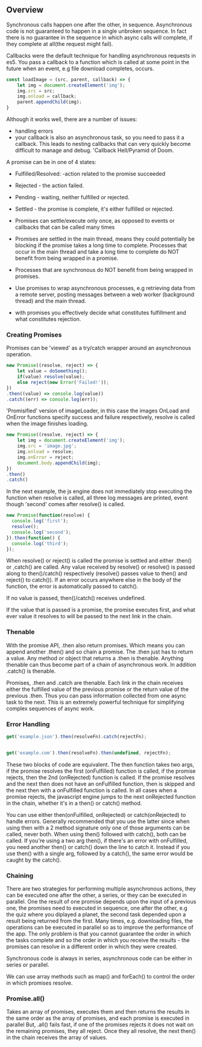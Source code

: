 ## Overview
Synchronous calls happen one after the other, in sequence. Asynchronous code is not guaranteed to happen in a single unbroken sequence. In fact there is no guarantee in the sequence in which async calls will complete, if they complete at all(the request might fail).

Callbacks were the default technique for handling asynchronous requests in es5. You pass a callback to a function which is called  at some point in the future when an event, e.g file download completes, occurs.

```javascript
const loadImage = (src, parent, callback) => {
    let img = document.createElement('img');
    img.src = src;
    img.onload = callback;
    parent.appendChild(img);
}
```


Although it works well, there are a number of issues:
 * handling errors
 * your callback is also an asynchronous task, so you need to pass it a callback. This leads to nesting callbacks that can very quickly become difficult to manage and debug. 'Callback Hell/Pyramid of Doom.
 
A promise can be in one of 4 states:
 * Fulfilled/Resolved: -action related to the promise succeeded
 * Rejected - the action failed.
 * Pending - waiting, neither fulfilled or rejected.
 * Settled - the promise is complete, it's either fulfilled or rejected.
 
 * Promises can settle/execute only once, as opposed to events or callbacks that can be called many times
 * Promises are settled in the main thread, means they could potentially be blocking if the promise takes a long time to complete. Processes that occur in the main thread and take a long time to complete do NOT benefit from being wrapped in a promise.
 * Processes that are synchronous do NOT benefit from being wrapped in promises.
 * Use promises to wrap asynchronous processes, e.g retrieving data from a remote server, posting messages between a web worker (background thread) and the main thread.
 * with promises you effectively decide what constitutes fulfillment and what constitutes rejection.
 
### Creating Promises
Promises can be 'viewed' as a try/catch wrapper around an asynchronous operation.

```javascript
new Promise((resolve, reject) => {
    let value = doSomething();
    if(value) resolve(value);
    else reject(new Error('Failed!'));
})
.then((value) => console.log(value))
.catch((err) => console.log(err));
```

'Promisified' version of imageLoader, in this case the images OnLoad and OnError functions specify success and failure respectively, resolve is called when the image finishes loading.

```javascript
new Promise((resolve, reject) => {
    let img = document.createElement('img');
    img.src = 'image.jpg';
    img.onload = resolve;
    img.onError = reject;
    document.body.appendChild(img);
})
.then()
.catch()
```

In the next example, the js engine does not immediately stop executing the function when resolve is called, all three log messages are printed, event though 'second' comes after resolve() is called.

```javascript
new Promise(function(resolve) {
  console.log('first');
  resolve();
  console.log('second');
}).then(function() {
  console.log('third');
});
```

When resolve() or reject() is called the promise is settled and either .then() or ,catch() are called. Any value received by resolve() or resolve() is passed along to then()/catch() respectively (resolve() passes value to then() and reject() to catch()). If an error occurs anywhere else in the body of the function, the error is automatically passed to catch().
 
If no value is passed, then()/catch() receives undefined. 

If the value that is passed is a promise, the promise executes first, and what ever value it resolves to will be passed to the next link in the chain.


### Thenable
With the promise API, .then also return promises. Which means you can append another .then() and so chain a promise. The .then just has to return a value. Any method or object that returns a .then is thenable. Anything thenable can thus become part of a chain of asynchronous work. In addition .catch() is thenable.

Promises, .then and .catch are thenable. Each link in the chain receives either the fulfilled value of the previous promise or the return value of the previous .then. Thus you can pass information collected from one async task to the next. This is an extremely powerful technique for simplifying complex sequences of async work.


### Error Handling

```javascript
get('example.json').then(resolveFn).catch(rejectFn);


get('example.com').then(resolveFn).then(undefined, rejectFn);
```


These two blocks of code are equivalent. The then function takes two args, if the promise resolves the first (onFulfilled) function is called, if the promise rejects, then the 2nd (onRejected) function is called. If the promise resolves and the next then does not have an onFulfilled function, then is skipped and the next then with a onFulfilled function is called. In all cases when a promise rejects, the javascript engine jumps to the next onRejected function in the chain, whether it's in a then() or catch() method.
 
You can use either then(onFulfilled, onRejected) or catch(onRejected) to handle errors. Generally recommended that you use the latter since when using then with a 2 method signature only one of those arguments can be called, never both. When using then() followed with catch(), both can be called. If you're using a two arg then(), if there's an error with onFulfilled, you need another then() or catch() down the line to catch it. Instead if you use then() with a single arg, followed by a catch(), the same error would be caught by the catch().


### Chaining
There are two strategies for performing multiple asynchronous actions, they can be executed one after the other, a series, or they can be executed in parallel. One the result of one promise depends upon the input of a previous one, the promises need to executed in sequence, one after the other, e.g the quiz where you diplayed a planet, the second task depended upon a result being returned from the first.  Many times, e.g. downloading files, the operations can be executed in parallel so as to improve the performance of the app. The only problem is that you cannot guarantee the order in which the tasks complete and so the order in which you receive the results - the promises can resolve in a different order in which they were created.

Synchronous code is always in series, asynchronous code can be either in series or parallel.

We can use array methods such as map() and forEach() to control the order in which promises resolve.


### Promise.all()
Takes an array of promises, executes them and then returns the results in the same order as the array of promises, and each promise is executed in parallel But, .all() fails fast, if one of the promises rejects it does not wait on the remaining promises, they all reject. Once they all resolve, the next then() in the chain receives the array of values.